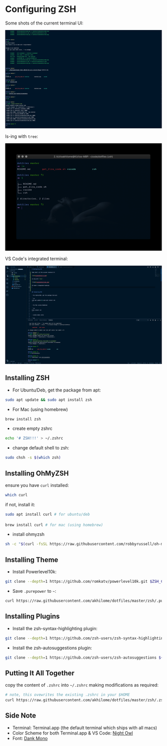 # Configuring ZSH

Some shots of the current terminal UI:

![terminal](screenshots/terminal.png)

ls-ing with `tree`:

![tree](screenshots/tree.png)

VS Code's integrated terminal:

![vscode](screenshots/code.png)

## Installing ZSH

- For Ubuntu/Deb, get the package from apt:

```sh
sudo apt update && sudo apt install zsh
```

- For Mac (using homebrew)

```sh
brew install zsh
```

- create empty zshrc

```sh
echo '# ZSH!!!' > ~/.zshrc
```

- change default shell to zsh:

```sh
sudo chsh -s $(which zsh)
```

## Installing OhMyZSH

ensure you have `curl` installed:

```sh
which curl
```

if not, install it:

```sh
sudo apt install curl # for ubuntu/deb

brew install curl # for mac (using homebrew)
```

- install ohmyzsh

```sh
sh -c "$(curl -fsSL https://raw.githubusercontent.com/robbyrussell/oh-my-zsh/master/tools/install.sh)"
```

## Installing Theme

- Install Powerlevel10k:

```sh
git clone --depth=1 https://github.com/romkatv/powerlevel10k.git $ZSH_CUSTOM/themes/powerlevel10k
```

- Save `.purepower` to `~`:

```sh
curl https://raw.githubusercontent.com/akhilome/dotfiles/master/zsh/.purepower > ~/.purepower
```

## Installing Plugins

- Install the zsh-syntax-highlighting plugin:

```sh
git clone --depth=1 https://github.com/zsh-users/zsh-syntax-highlighting.git ${ZSH_CUSTOM:-~/.oh-my-zsh/custom}/plugins/zsh-syntax-highlighting
```

- Install the zsh-autosuggestions plugin:

```sh
git clone --depth=1 https://github.com/zsh-users/zsh-autosuggestions ${ZSH_CUSTOM:-~/.oh-my-zsh/custom}/plugins/zsh-autosuggestions
```

## Putting It All Together

copy the content of `.zshrc` into `~/.zshrc` making modifications as required:

```sh
# note, this ovewrites the existing .zshrc in your $HOME
curl https://raw.githubusercontent.com/akhilome/dotfiles/master/zsh/.zshrc > ~/.zshrc
```

## Side Note

- Terminal: Terminal.app (the default terminal which ships with all macs)
- Color Scheme for both Terminal.app & VS Code: [Night Owl](https://github.com/sdras/night-owl-vscode-theme)
- Font: [Dank Mono](https://dank.sh/)
